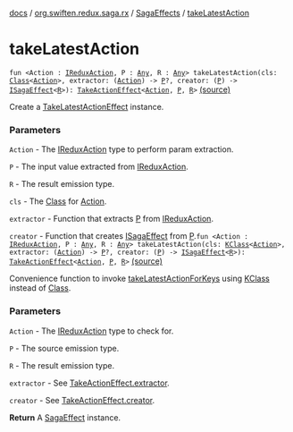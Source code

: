 [docs](../../index.md) / [org.swiften.redux.saga.rx](../index.md) / [SagaEffects](index.md) / [takeLatestAction](./take-latest-action.md)

# takeLatestAction

`fun <Action : `[`IReduxAction`](../../org.swiften.redux.core/-i-redux-action.md)`, P : `[`Any`](https://kotlinlang.org/api/latest/jvm/stdlib/kotlin/-any/index.html)`, R : `[`Any`](https://kotlinlang.org/api/latest/jvm/stdlib/kotlin/-any/index.html)`> takeLatestAction(cls: `[`Class`](http://docs.oracle.com/javase/6/docs/api/java/lang/Class.html)`<`[`Action`](take-latest-action.md#Action)`>, extractor: (`[`Action`](take-latest-action.md#Action)`) -> `[`P`](take-latest-action.md#P)`?, creator: (`[`P`](take-latest-action.md#P)`) -> `[`ISagaEffect`](../../org.swiften.redux.saga.common/-i-saga-effect.md)`<`[`R`](take-latest-action.md#R)`>): `[`TakeActionEffect`](../../org.swiften.redux.saga.common/-take-action-effect/index.md)`<`[`Action`](take-latest-action.md#Action)`, `[`P`](take-latest-action.md#P)`, `[`R`](take-latest-action.md#R)`>` [(source)](https://github.com/protoman92/KotlinRedux/tree/master/common/common-rx-saga/src/main/kotlin/org/swiften/redux/saga/rx/SagaEffects.kt#L219)

Create a [TakeLatestActionEffect](../-take-latest-action-effect/index.md) instance.

### Parameters

`Action` - The [IReduxAction](../../org.swiften.redux.core/-i-redux-action.md) type to perform param extraction.

`P` - The input value extracted from [IReduxAction](../../org.swiften.redux.core/-i-redux-action.md).

`R` - The result emission type.

`cls` - The [Class](http://docs.oracle.com/javase/6/docs/api/java/lang/Class.html) for [Action](take-latest-action.md#Action).

`extractor` - Function that extracts [P](take-latest-action.md#P) from [IReduxAction](../../org.swiften.redux.core/-i-redux-action.md).

`creator` - Function that creates [ISagaEffect](../../org.swiften.redux.saga.common/-i-saga-effect.md) from [P](take-latest-action.md#P).`fun <Action : `[`IReduxAction`](../../org.swiften.redux.core/-i-redux-action.md)`, P : `[`Any`](https://kotlinlang.org/api/latest/jvm/stdlib/kotlin/-any/index.html)`, R : `[`Any`](https://kotlinlang.org/api/latest/jvm/stdlib/kotlin/-any/index.html)`> takeLatestAction(cls: `[`KClass`](https://kotlinlang.org/api/latest/jvm/stdlib/kotlin.reflect/-k-class/index.html)`<`[`Action`](take-latest-action.md#Action)`>, extractor: (`[`Action`](take-latest-action.md#Action)`) -> `[`P`](take-latest-action.md#P)`?, creator: (`[`P`](take-latest-action.md#P)`) -> `[`ISagaEffect`](../../org.swiften.redux.saga.common/-i-saga-effect.md)`<`[`R`](take-latest-action.md#R)`>): `[`TakeActionEffect`](../../org.swiften.redux.saga.common/-take-action-effect/index.md)`<`[`Action`](take-latest-action.md#Action)`, `[`P`](take-latest-action.md#P)`, `[`R`](take-latest-action.md#R)`>` [(source)](https://github.com/protoman92/KotlinRedux/tree/master/common/common-rx-saga/src/main/kotlin/org/swiften/redux/saga/rx/SagaEffects.kt#L237)

Convenience function to invoke [takeLatestActionForKeys](take-latest-action-for-keys.md) using [KClass](https://kotlinlang.org/api/latest/jvm/stdlib/kotlin.reflect/-k-class/index.html) instead of [Class](http://docs.oracle.com/javase/6/docs/api/java/lang/Class.html).

### Parameters

`Action` - The [IReduxAction](../../org.swiften.redux.core/-i-redux-action.md) type to check for.

`P` - The source emission type.

`R` - The result emission type.

`extractor` - See [TakeActionEffect.extractor](../../org.swiften.redux.saga.common/-take-action-effect/extractor.md).

`creator` - See [TakeActionEffect.creator](../../org.swiften.redux.saga.common/-take-action-effect/creator.md).

**Return**
A [SagaEffect](../../org.swiften.redux.saga.common/-saga-effect/index.md) instance.


